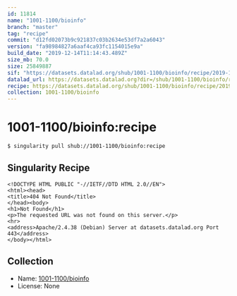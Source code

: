 ```yaml
---
id: 11814
name: "1001-1100/bioinfo"
branch: "master"
tag: "recipe"
commit: "d12fd02073b9c921837c03b2634e53df7a2a6043"
version: "fa98984827a6aaf4ca93fc1154015e9a"
build_date: "2019-12-14T11:14:43.489Z"
size_mb: 70.0
size: 25849887
sif: "https://datasets.datalad.org/shub/1001-1100/bioinfo/recipe/2019-12-14-d12fd020-fa989848/fa98984827a6aaf4ca93fc1154015e9a.sif"
datalad_url: https://datasets.datalad.org?dir=/shub/1001-1100/bioinfo/recipe/2019-12-14-d12fd020-fa989848/
recipe: https://datasets.datalad.org/shub/1001-1100/bioinfo/recipe/2019-12-14-d12fd020-fa989848/Singularity
collection: 1001-1100/bioinfo
---
```


# 1001-1100/bioinfo:recipe

```bash
$ singularity pull shub://1001-1100/bioinfo:recipe
```

## Singularity Recipe

```singularity
<!DOCTYPE HTML PUBLIC "-//IETF//DTD HTML 2.0//EN">
<html><head>
<title>404 Not Found</title>
</head><body>
<h1>Not Found</h1>
<p>The requested URL was not found on this server.</p>
<hr>
<address>Apache/2.4.38 (Debian) Server at datasets.datalad.org Port 443</address>
</body></html>
```

## Collection

 - Name: [1001-1100/bioinfo](https://github.com/1001-1100/bioinfo)
 - License: None


